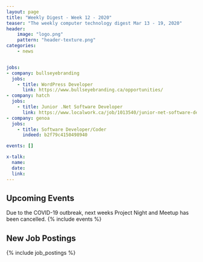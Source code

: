 ```yaml
---
layout: page
title: "Weekly Digest - Week 12 - 2020"
teaser: "The weekly computer technology digest Mar 13 - 19, 2020"
header:
    image: "logo.png"
    pattern: "header-texture.png"
categories:
    - news


jobs:
- company: bullseyebranding
  jobs:
    - title: WordPress Developer
      link: https://www.bullseyebranding.ca/opportunities/
- company: hatch
  jobs:
    - title: Junior .Net Software Developer
      link: https://www.localwork.ca/job/1013540/junior-net-software-developer/
- company: genoa
  jobs:
    - title: Software Developer/Coder
      indeed: b2f79c4150498940

events: []

x-talk:
  name:
  date:
  link:
---
```


## Upcoming Events
Due to the COVID-19 outbreak, next weeks Project Night and Meetup has been cancelled.
{% include events %}

## New Job Postings
{% include job_postings %}
